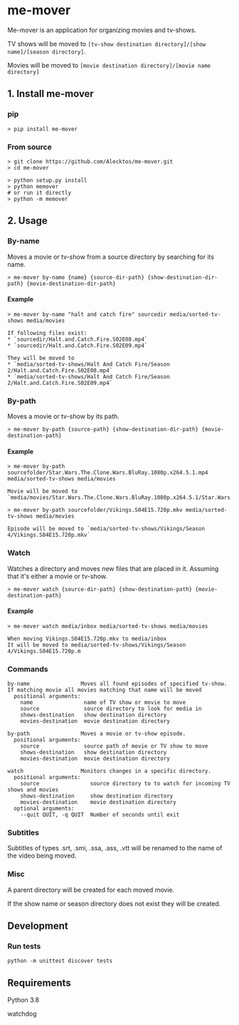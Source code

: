# me-mover

Me-mover is an application for organizing movies and tv-shows.

TV shows will be moved to ``[tv-show destination directory]/[show name]/[season directory]``. 

Movies will be moved to ``[movie destination directory]/[movie name directory]``

## 1. Install me-mover
### pip
```
> pip install me-mover
```
### From source
```
> git clone https://github.com/Alecktos/me-mover.git
> cd me-mover

> python setup.py install
> python memover
# or run it directly 
> python -m memover
```

## 2. Usage
### By-name
Moves a movie or tv-show from a source directory by searching for its name.
```    
> me-mover by-name {name} {source-dir-path} {show-destination-dir-path} {movie-destination-dir-path}
```
#### Example
```
> me-mover by-name "halt and catch fire" sourcedir media/sorted-tv-shows media/movies

If following files exist:
* `sourcedir/Halt.and.Catch.Fire.S02E08.mp4` 
* `sourcedir/Halt.and.Catch.Fire.S02E09.mp4` 

They will be moved to 
* `media/sorted-tv-shows/Halt And Catch Fire/Season 2/Halt.and.Catch.Fire.S02E08.mp4` 
* `media/sorted-tv-shows/Halt And Catch Fire/Season 2/Halt.and.Catch.Fire.S02E09.mp4`
```
### By-path
Moves a movie or tv-show by its path.
```
> me-mover by-path {source-path} {show-destination-dir-path} {movie-destination-path}
```
#### Example
```
> me-mover by-path sourcefolder/Star.Wars.The.Clone.Wars.BluRay.1080p.x264.5.1.mp4 media/sorted-tv-shows media/movies

Movie will be moved to `media/movies/Star.Wars.The.Clone.Wars.BluRay.1080p.x264.5.1/Star.Wars.The.Clone.Wars.BluRay.1080p.x264.5.1.mp4`

> me-mover by-path sourcefolder/Vikings.S04E15.720p.mkv media/sorted-tv-shows media/movies

Episode will be moved to `media/sorted-tv-shows/Vikings/Season 4/Vikings.S04E15.720p.mkv`
```

### Watch
Watches a directory and moves new files that are placed in it. Assuming that it's either a movie or tv-show.
```
> me-mover watch {source-dir-path} {show-destination-path} {movie-destination-path}
```
#### Example

```
> me-mover watch media/inbox media/sorted-tv-shows media/movies

When moving Vikings.S04E15.720p.mkv to media/inbox
It will be moved to media/sorted-tv-shows/Vikings/Season 4/Vikings.S04E15.720p.m
```

### Commands
    by-name                Moves all found episodes of specified tv-show. If matching movie all movies matching that name will be moved
      positional arguments:
        name                name of TV show or movie to move
        source              source directory to look for media in
        shows-destination   show destination directory
        movies-destination  movie destination directory

    by-path                Moves a movie or tv-show episode.
      positional arguments:
        source              source path of movie or TV show to move
        shows-destination   show destination directory
        movies-destination  movie destination directory

    watch                  Monitors changes in a specific directory.
      positional arguments:
        source                source directory to to watch for incoming TV shows and movies
        shows-destination     show destination directory
        movies-destination    movie destination directory
      optional arguments:
        --quit QUIT, -q QUIT  Number of seconds until exit

### Subtitles
Subtitles of types .srt, .smi, .ssa, .ass, .vtt will be renamed to the name of the video being moved.

### Misc
A parent directory will be created for each moved movie.

If the show name or season directory does not exist they will be created.

## Development


### Run tests
    python -m unittest discover tests

## Requirements
Python 3.8

watchdog
